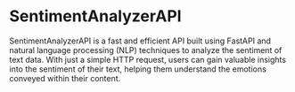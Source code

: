 # SentimentAnalyzerAPI
SentimentAnalyzerAPI is a fast and efficient API built using FastAPI and natural language processing (NLP) techniques to analyze the sentiment of text data. With just a simple HTTP request, users can gain valuable insights into the sentiment of their text, helping them understand the emotions conveyed within their content.
